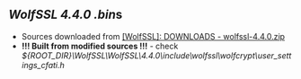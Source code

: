*WolfSSL 4.4.0* *.bin*s
-----------------------

- Sources downloaded from [[WolfSSL]: DOWNLOADS - wolfssl-4.4.0.zip](https://www.wolfssl.com/download)
- **!!! Built from modified sources !!!** - check *${ROOT\_DIR}\WolfSSL\WolfSSL\4.4.0\include\wolfssl\wolfcrypt\user\_settings\_cfati.h*


